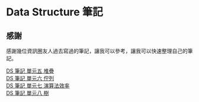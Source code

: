 # Data Structure 筆記

感謝
---
感謝幾位資訊圈友人過去寫過的筆記，讓我可以參考，讓我可以快速整理自己的筆記。

[DS 筆記 單元五 堆疊](https://hackmd.io/@EdwardWu/DS-Stack)  
[DS 筆記 單元六 佇列](https://hackmd.io/@EdwardWu/DS-Queue)  
[DS 筆記 單元七 演算法效率](https://hackmd.io/@EdwardWu/DS-TimeComplexity)  
[DS 筆記 單元八 樹](https://hackmd.io/@EdwardWu/DS-Tree)  